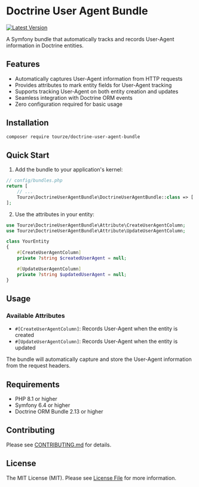 # Doctrine User Agent Bundle

[![Latest Version](https://img.shields.io/packagist/v/tourze/doctrine-user-agent-bundle.svg?style=flat-square)](https://packagist.org/packages/tourze/doctrine-user-agent-bundle)

A Symfony bundle that automatically tracks and records User-Agent information in Doctrine entities.

## Features

- Automatically captures User-Agent information from HTTP requests
- Provides attributes to mark entity fields for User-Agent tracking
- Supports tracking User-Agent on both entity creation and updates
- Seamless integration with Doctrine ORM events
- Zero configuration required for basic usage

## Installation

```bash
composer require tourze/doctrine-user-agent-bundle
```

## Quick Start

1. Add the bundle to your application's kernel:

```php
// config/bundles.php
return [
    // ...
    Tourze\DoctrineUserAgentBundle\DoctrineUserAgentBundle::class => ['all' => true],
];
```

2. Use the attributes in your entity:

```php
use Tourze\DoctrineUserAgentBundle\Attribute\CreateUserAgentColumn;
use Tourze\DoctrineUserAgentBundle\Attribute\UpdateUserAgentColumn;

class YourEntity
{
    #[CreateUserAgentColumn]
    private ?string $createdUserAgent = null;

    #[UpdateUserAgentColumn]
    private ?string $updatedUserAgent = null;
}
```

## Usage

### Available Attributes

- `#[CreateUserAgentColumn]`: Records User-Agent when the entity is created
- `#[UpdateUserAgentColumn]`: Records User-Agent when the entity is updated

The bundle will automatically capture and store the User-Agent information from the request headers.

## Requirements

- PHP 8.1 or higher
- Symfony 6.4 or higher
- Doctrine ORM Bundle 2.13 or higher

## Contributing

Please see [CONTRIBUTING.md](CONTRIBUTING.md) for details.

## License

The MIT License (MIT). Please see [License File](LICENSE) for more information.
